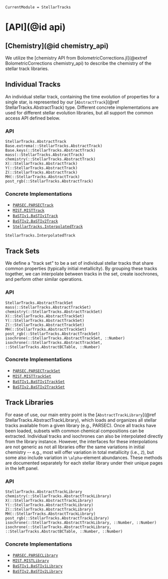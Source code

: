 ```@meta
CurrentModule = StellarTracks
```

# [API](@id api)

## [Chemistry](@id chemistry_api)
We utilize the [chemistry API from BolometricCorrections.jl](@extref BolometricCorrections chemistry_api) to describe the chemistry of the stellar track libraries.

## Individual Tracks
An individual stellar track, containing the time evolution of properties for a single star, is represented by our [`AbstractTrack`](@ref StellarTracks.AbstractTrack) type. Different concrete implementations are used for different stellar evolution libraries, but all support the common access API defined below.

### API
```@docs
StellarTracks.AbstractTrack
Base.extrema(::StellarTracks.AbstractTrack)
Base.keys(::StellarTracks.AbstractTrack)
mass(::StellarTracks.AbstractTrack)
chemistry(::StellarTracks.AbstractTrack)
X(::StellarTracks.AbstractTrack)
Y(::StellarTracks.AbstractTrack)
Z(::StellarTracks.AbstractTrack)
MH(::StellarTracks.AbstractTrack)
post_rgb(::StellarTracks.AbstractTrack)
```

### Concrete Implementations
 - [`PARSEC.PARSECTrack`](@ref)
 - [`MIST.MISTTrack`](@ref)
 - [`BaSTIv1.BaSTIv1Track`](@ref)
 - [`BaSTIv2.BaSTIv2Track`](@ref)
 - [`StellarTracks.InterpolatedTrack`](@ref)

```@docs
StellarTracks.InterpolatedTrack
```

## Track Sets
We define a "track set" to be a set of individual stellar tracks that share common properties (typically initial metallicity). By grouping these tracks together, we can interpolate between tracks in the set, create isochrones, and perform other similar operations.

### API
```@docs
StellarTracks.AbstractTrackSet
mass(::StellarTracks.AbstractTrackSet)
chemistry(::StellarTracks.AbstractTrackSet)
X(::StellarTracks.AbstractTrackSet)
Y(::StellarTracks.AbstractTrackSet)
Z(::StellarTracks.AbstractTrackSet)
MH(::StellarTracks.AbstractTrackSet)
post_rgb(::StellarTracks.AbstractTrackSet)
isochrone(::StellarTracks.AbstractTrackSet, ::Number)
isochrone(::StellarTracks.AbstractTrackSet, ::StellarTracks.AbstractBCTable, ::Number)
```

### Concrete Implementations
 - [`PARSEC.PARSECTrackSet`](@ref)
 - [`MIST.MISTTrackSet`](@ref)
 - [`BaSTIv1.BaSTIv1TrackSet`](@ref)
 - [`BaSTIv2.BaSTIv2TrackSet`](@ref)

## Track Libraries
For ease of use, our main entry point is the [`AbstractTrackLibrary`](@ref StellarTracks.AbstractTrackLibrary), which loads and organizes all stellar tracks available from a given library (e.g., PARSEC). Once all tracks have been loaded, subsets with common chemical compositions can be extracted. Individual tracks and isochrones can also be interpolated directly from the library instance. However, the interfaces for these interpolations are not generic as not all libraries offer the same variations in initial chemistry -- e.g., most will offer variation in total metallicity (i.e., ``Z``), but some also include variation in ``\alpha``-element abundances. These methods are documented separately for each stellar library under their unique pages in the left panel.

### API
```@docs
StellarTracks.AbstractTrackLibrary
chemistry(::StellarTracks.AbstractTrackLibrary)
X(::StellarTracks.AbstractTrackLibrary)
Y(::StellarTracks.AbstractTrackLibrary)
Z(::StellarTracks.AbstractTrackLibrary)
MH(::StellarTracks.AbstractTrackLibrary)
post_rgb(::StellarTracks.AbstractTrackLibrary)
isochrone(::StellarTracks.AbstractTrackLibrary, ::Number, ::Number)
isochrone(::StellarTracks.AbstractTrackLibrary, ::StellarTracks.AbstractBCTable, ::Number, ::Number)
```

### Concrete Implementations
 - [`PARSEC.PARSECLibrary`](@ref)
 - [`MIST.MISTLibrary`](@ref)
 - [`BaSTIv1.BaSTIv1Library`](@ref)
 - [`BaSTIv2.BaSTIv2Library`](@ref)